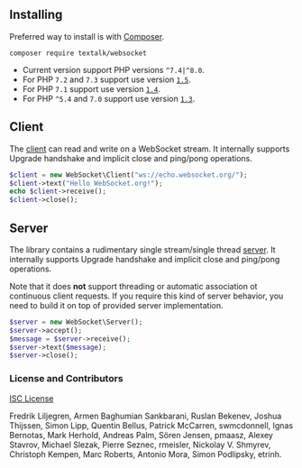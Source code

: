 ## Installing

Preferred way to install is with [Composer](https://getcomposer.org/).
```
composer require textalk/websocket
```

* Current version support PHP versions `^7.4|^8.0`.
* For PHP `7.2` and `7.3` support use version [`1.5`](https://github.com/Textalk/websocket-php/tree/1.5.0).
* For PHP `7.1` support use version [`1.4`](https://github.com/Textalk/websocket-php/tree/1.4.0).
* For PHP `^5.4` and `7.0` support use version [`1.3`](https://github.com/Textalk/websocket-php/tree/1.3.0).

## Client

The [client](docs/Client.md) can read and write on a WebSocket stream.
It internally supports Upgrade handshake and implicit close and ping/pong operations.

```php
$client = new WebSocket\Client("ws://echo.websocket.org/");
$client->text("Hello WebSocket.org!");
echo $client->receive();
$client->close();
```

## Server

The library contains a rudimentary single stream/single thread [server](docs/Server.md).
It internally supports Upgrade handshake and implicit close and ping/pong operations.

Note that it does **not** support threading or automatic association ot continuous client requests.
If you require this kind of server behavior, you need to build it on top of provided server implementation.

```php
$server = new WebSocket\Server();
$server->accept();
$message = $server->receive();
$server->text($message);
$server->close();
```

### License and Contributors

[ISC License](COPYING.md)

Fredrik Liljegren, Armen Baghumian Sankbarani, Ruslan Bekenev,
Joshua Thijssen, Simon Lipp, Quentin Bellus, Patrick McCarren, swmcdonnell,
Ignas Bernotas, Mark Herhold, Andreas Palm, Sören Jensen, pmaasz, Alexey Stavrov,
Michael Slezak, Pierre Seznec, rmeisler, Nickolay V. Shmyrev, Christoph Kempen,
Marc Roberts, Antonio Mora, Simon Podlipsky, etrinh.
